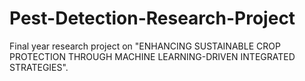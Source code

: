 # Pest-Detection-Research-Project
Final year research project on "ENHANCING SUSTAINABLE CROP PROTECTION THROUGH MACHINE LEARNING-DRIVEN INTEGRATED STRATEGIES".
